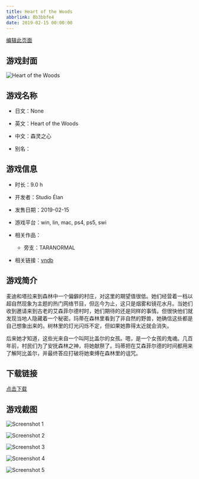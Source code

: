 ```yaml
---
title: Heart of the Woods
abbrlink: 8b3bbfe4
date: 2019-02-15 00:00:00
---
```

[编辑此页面](https://github.com/ACG-3/ADV3-source/blob/main/source/_posts/games/Heart%20of%20the%20Woods.md)

## 游戏封面

![Heart of the Woods](https://pan.timero.xyz/d/onedrive/img_lib_001/Heart%20of%20the%20Woods_cover.avif)


## 游戏名称

- 日文：None
- 英文：Heart of the Woods
- 中文：森灵之心

- 别名：


## 游戏信息

- 时长：9.0 h
- 开发者：Studio Élan
- 发售日期：2019-02-15
- 游戏平台：win, lin, mac, ps4, ps5, swi
- 相关作品：
   - 旁支：TARANORMAL

- 相关链接：[vndb](https://vndb.org/v21957)


## 游戏简介

麦迪和塔拉来到森林中一个偏僻的村庄，对这里的期望值很低。她们经营着一档以超自然现象为主题的热门网络节目，但迄今为止，这只是烟雾和镜花水月。当她们收到邀请来到古老的艾森菲尔德村时，她们期待的还是同样的事情。但很快他们就发现当地人隐藏着一个秘密。玛蒂在森林里看到了非自然的野兽，她确信这些都是自己想象出来的。树林里的灯光闪烁不定，但如果她靠得太近就会消失。

后来她才知道，这些光来自一个叫阿比盖尔的女孩。嗯，是一个女孩的鬼魂。几百年前，村民们为了安抚森林之神，将她献祭了。玛蒂把在艾森菲尔德的时间都用来了解阿比盖尔，并最终答应打破将她束缚在森林里的诅咒。




## 下载链接

[点击下载](https://pan.timero.xyz/onedrive/adv_lib_001/Heart%20of%20the%20Woods)


## 游戏截图


![Screenshot 1](https://pan.timero.xyz/d/onedrive/img_lib_001/Heart%20of%20the%20Woods_Screenshot_1.avif)

![Screenshot 2](https://pan.timero.xyz/d/onedrive/img_lib_001/Heart%20of%20the%20Woods_Screenshot_2.avif)

![Screenshot 3](https://pan.timero.xyz/d/onedrive/img_lib_001/Heart%20of%20the%20Woods_Screenshot_3.avif)

![Screenshot 4](https://pan.timero.xyz/d/onedrive/img_lib_001/Heart%20of%20the%20Woods_Screenshot_4.avif)

![Screenshot 5](https://pan.timero.xyz/d/onedrive/img_lib_001/Heart%20of%20the%20Woods_Screenshot_5.avif)

